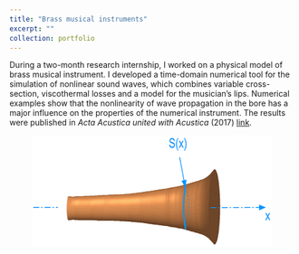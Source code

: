 ```yaml
---
title: "Brass musical instruments"
excerpt: ""
collection: portfolio
---
```


During a two-month research internship, I worked on a physical model of brass musical instrument. I developed a time-domain numerical tool for the simulation of nonlinear sound waves, which combines variable cross-section, viscothermal losses and a model for the musician’s lips. Numerical examples show that the nonlinearity of wave propagation in the bore has a major influence on the properties of the numerical instrument. The results were published in <i>Acta Acustica united with Acustica</i> (2017) [link](/publication/2017-01-01-aaua).

<figure>
    <img src='/images/Pavillon.png' width="476" height="198">
</figure>